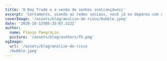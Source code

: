 ```yaml
---
title: 'O Day Trade e a venda de sonhos inalcançáveis'
excerpt: 'Certamente, usando as redes sociais, você já se deparou com um anúncio de alguém te dizendo que é possível faturar centenas de reais em poucos minutos e de um jeito simples. Em seguida, o anunciante mostra que irá pagar um produto com trade, e usando o celular, em menos de cinco minutos, mostra que obteve muito mais do que a despesa com o mesmo, e em seguida sai de cena em seu Porsche dizendo que qualquer um pode fazer aquilo, basta arrastar para cima.'
coverImage: '/assets/blog/analise-de-risco/bubble.jpeg'
date: '2020-10-13T05:35:07.322Z'
author:
  name: Flávio Pangrácio
  picture: '/assets/blog/authors/fh.png'
ogImage:
  url: '/assets/blog/analise-de-risco
  /bubble.jpeg'
---
```

